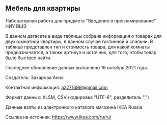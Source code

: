 ## Мебель для квартиры
Лабораторная работа для предмета "Введение в програмирование" НИУ ВШЭ

В данном датасете в виде таблицы собрана информация о товарах для двухкомнатной квартиры, в данном случае гостинной и спальни. В таблице представлен тип и стоимость товара, для какой комнаты предназначается, а также артикул и источник, для того, чтобы товар было быстрее найти. 

Последнее обновление данных выполнено 19 октября 2021 года.

Создатель: Захарова Анна

Контактная информация: az271699@gmail.com

Формат данных: XLSM, CSV (кодировка "UTF-8", разделитель ",")

Данные взяты из электронного каталога магазина IKEA Russia 

Ссылка на источник: https://www.ikea.com/ru/ru/ 
